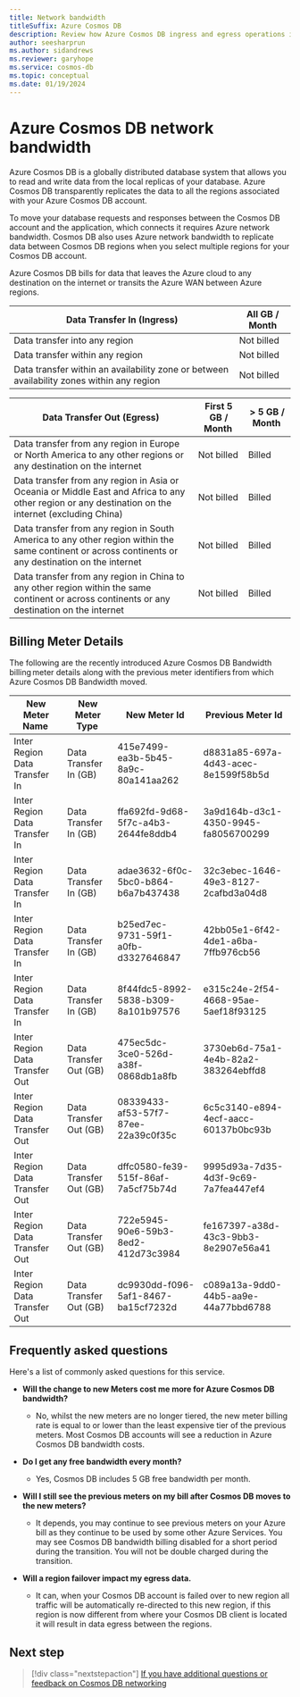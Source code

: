 ```yaml
---
title: Network bandwidth
titleSuffix: Azure Cosmos DB
description: Review how Azure Cosmos DB ingress and egress operations influence Azure network bandwidth consumption.
author: seesharprun
ms.author: sidandrews
ms.reviewer: garyhope
ms.service: cosmos-db
ms.topic: conceptual
ms.date: 01/19/2024
---
```


# Azure Cosmos DB network bandwidth

Azure Cosmos DB is a globally distributed database system that allows you to read and write data from the local replicas of your database. Azure Cosmos DB transparently replicates the data to all the regions associated with your Azure Cosmos DB account.

To move your database requests and responses between the Cosmos DB account and the application, which connects it requires Azure network bandwidth. Cosmos DB also uses Azure network bandwidth to replicate data between Cosmos DB regions when you select multiple regions for your Cosmos DB account.  

Azure Cosmos DB bills for data that leaves the Azure cloud to any destination on the internet or transits the Azure WAN between Azure regions.  

| Data Transfer In (Ingress) | All GB / Month |
| --- | --- |
| Data transfer into any region  | Not billed |
| Data transfer within any region | Not billed |
| Data transfer within an availability zone or between availability zones within any region  | Not billed |

| Data Transfer Out (Egress)  | First 5 GB / Month  | > 5 GB / Month  |
| --- | --- | --- |
| Data transfer from any region in Europe or North America to any other regions or any destination on the internet | Not billed | Billed  |
| Data transfer from any region in Asia or Oceania or Middle East and Africa to any other region or any destination on the internet (excluding China) | Not billed | Billed  |
| Data transfer from any region in South America to any other region within the same continent or across continents or any destination on the internet | Not billed | Billed  |
| Data transfer from any region in China to any other region within the same continent or across continents or any destination on the internet | Not billed | Billed  |

## Billing Meter Details

The following are the recently introduced Azure Cosmos DB Bandwidth billing meter details along with the previous meter identifiers from which Azure Cosmos DB Bandwidth moved.

| New Meter Name  | New Meter Type  | New Meter Id  | Previous Meter Id  |
| --- | --- | --- | --- |
| Inter Region Data Transfer In | Data Transfer In (GB) | 415e7499-ea3b-5b45-8a9c-80a141aa262 | d8831a85-697a-4d43-acec-8e1599f58b5d  |
| Inter Region Data Transfer In | Data Transfer In (GB) | ffa692fd-9d68-5f7c-a4b3-2644fe8ddb4 | 3a9d164b-d3c1-4350-9945-fa8056700299  |
| Inter Region Data Transfer In | Data Transfer In (GB) | adae3632-6f0c-5bc0-b864-b6a7b437438 | 32c3ebec-1646-49e3-8127-2cafbd3a04d8  |
| Inter Region Data Transfer In | Data Transfer In (GB) | b25ed7ec-9731-59f1-a0fb-d3327646847 | 42bb05e1-6f42-4de1-a6ba-7ffb976cb56  |
| Inter Region Data Transfer In | Data Transfer In (GB) | 8f44fdc5-8992-5838-b309-8a101b97576 | e315c24e-2f54-4668-95ae-5aef18f93125  |
| Inter Region Data Transfer Out | Data Transfer Out (GB) | 475ec5dc-3ce0-526d-a38f-0868db1a8fb | 3730eb6d-75a1-4e4b-82a2-383264ebffd8  |
| Inter Region Data Transfer Out | Data Transfer Out (GB) | 08339433-af53-57f7-87ee-22a39c0f35c | 6c5c3140-e894-4ecf-aacc-60137b0bc93b  |
| Inter Region Data Transfer Out | Data Transfer Out (GB) | dffc0580-fe39-515f-86af-7a5cf75b74d | 9995d93a-7d35-4d3f-9c69-7a7fea447ef4  |
| Inter Region Data Transfer Out | Data Transfer Out (GB) | 722e5945-90e6-59b3-8ed2-412d73c3984 | fe167397-a38d-43c3-9bb3-8e2907e56a41  |
| Inter Region Data Transfer Out | Data Transfer Out (GB) | dc9930dd-f096-5af1-8467-ba15cf7232d | c089a13a-9dd0-44b5-aa9e-44a77bbd6788  |

## Frequently asked questions

Here's a list of commonly asked questions for this service.

- **Will the change to new Meters cost me more for Azure Cosmos DB bandwidth?**

  - No, whilst the new meters are no longer tiered, the new meter billing rate is equal to or lower than the least expensive tier of the previous meters. Most Cosmos DB accounts will see a reduction in Azure Cosmos DB bandwidth costs.  

- **Do I get any free bandwidth every month?**

  - Yes, Cosmos DB includes 5 GB free bandwidth per month.  

- **Will I still see the previous meters on my bill after Cosmos DB moves to the new meters?**

  - It depends, you may continue to see previous meters on your Azure bill as they continue to be used by some other Azure Services. You may see Cosmos DB bandwidth billing disabled for a short period during the transition. You will not be double charged during the transition.

- **Will a region failover impact my egress data.**

  - It can, when your Cosmos DB account is failed over to new region all traffic will be automatically re-directed to this new region, if this region is now different from where your Cosmos DB client is located it will result in data egress between the regions.  

## Next step

> [!div class="nextstepaction"]
> [If you have additional questions or feedback on Cosmos DB networking](mailto:CosmosDBNetworking@Microsoft.com)  

